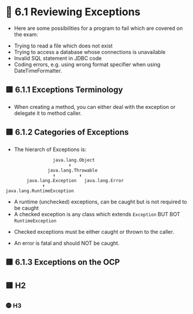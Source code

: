 <link href="../../styles.css" rel="stylesheet"></link>


# 🧠 6.1 Reviewing Exceptions

* Here are some possibilities for a program to fail which are covered on the exam:
- Trying to read a file which does not exist
- Trying to access a database whose connections is unavailable
- Invalid SQL statement in JDBC code
- Coding errors, e.g. using wrong format specifier when using DateTimeFormatter.

## 🟥 6.1.1 Exceptions Terminology
* When creating a method, you can either deal with the exception or delegate it to method caller. 

## 🟥 6.1.2 Categories of Exceptions

* The hierarch of Exceptions is:
```
                  java.lang.Object
                        ⬆️
                java.lang.Throwable
                  ⬆️         ⬆️
        java.lang.Exception   java.lang.Error
              ⬆️
java.lang.RuntimeException     
```

* A runtime (unchecked) exceptions, can be caught but is not required to be caught
* A checked exception is any class which extends `Exception` BUT BOT `RuntimeException`
- Checked exceptions must be either caught or thrown to the caller.
* An error is fatal and should NOT be caught.

## 🟥 6.1.3 Exceptions on the OCP

## 🟥 H2

### 🟡 H3
